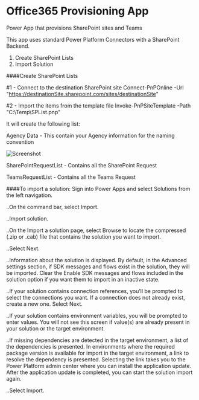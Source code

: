 # Office365 Provisioning App
Power App that provisions SharePoint sites and Teams

This app uses standard Power Platform Connectors with a SharePoint Backend. 

1. Create SharePoint Lists
2. Import Solution 

####Create SharePoint Lists


#1 - Connect to the destination SharePoint site 
Connect-PnPOnline -Url "https://destinationSite.sharepoint.com/sites/destinationSite" 

#2 - Import the items from the template file
Invoke-PnPSiteTemplate -Path "C:\Temp\SPList.pnp"

It will create the following list:

Agency Data - This contain your Agency information for the naming convention 

![Screenshot](https://github.com/MSPFE2019/Office365ProvisioningApp/blob/main/AgencyData.jpg)

SharePointRequestList - Contains all the SharePoint Request

TeamsRequestList - Contains all the Teams Request


####To import a solution:
Sign into Power Apps and select Solutions from the left navigation.

..On the command bar, select Import.

..Import solution.

..On the Import a solution page, select Browse to locate the compressed (.zip or .cab) file that contains the solution you want to import.

..Select Next.

..Information about the solution is displayed. By default, in the Advanced settings section, if SDK messages and flows exist in the solution, they will be imported. Clear the Enable SDK messages and flows included in the solution option if you want them to import in an inactive state.

..If your solution contains connection references, you’ll be prompted to select the connections you want. If a connection does not already exist, create a new one. Select Next.

..If your solution contains environment variables, you will be prompted to enter values. You will not see this screen if value(s) are already present in your solution or the target environment.

..If missing dependencies are detected in the target environment, a list of the dependencies is presented. In environments where the required package version is available for import in the target environment, a link to resolve the dependency is presented. Selecting the link takes you to the Power Platform admin center where you can install the application update. After the application update is completed, you can start the solution import again.

..Select Import.



